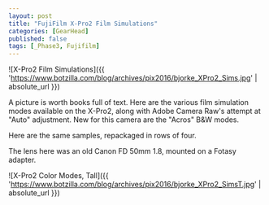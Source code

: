 ```yaml
---
layout: post
title: "FujiFilm X-Pro2 Film Simulations"
categories: [GearHead]
published: false
tags: [_Phase3, Fujifilm]
---
```



![X-Pro2 Film Simulations]({{ 'https://www.botzilla.com/blog/archives/pix2016/bjorke_XPro2_Sims.jpg' | absolute_url }})

A picture is worth books full of text. Here are the various film simulation modes available on the X-Pro2, along with Adobe Camera Raw's attempt at "Auto" adjustment. New for this camera are the "Acros" B&W modes.


<!--more-->
Here are the same samples, repackaged in rows of four.

The lens here was an old Canon FD 50mm 1.8, mounted on a Fotasy adapter.



![X-Pro2 Color Modes, Tall]({{ 'https://www.botzilla.com/blog/archives/pix2016/bjorke_XPro2_SimsT.jpg' | absolute_url }})


